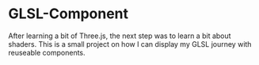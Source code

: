 # GLSL-Component
After learning a bit of Three.js, the next step was to learn a bit about shaders. This is a small project on how I can display my GLSL journey with reuseable components.